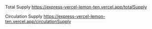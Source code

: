 Total Supply
https://express-vercel-lemon-ten.vercel.app/totalSupply

Circulation Supply
https://express-vercel-lemon-ten.vercel.app/circulationSupply
